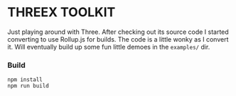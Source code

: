 # THREEX TOOLKIT

Just playing around with Three. After checking out its source code I started converting to use Rollup.js for builds. The code is a little wonky as I convert it. Will eventually build up some fun little demoes in the `examples/` dir.

### Build

```
npm install
npm run build
```